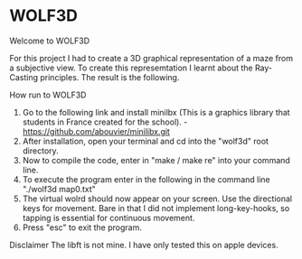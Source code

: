 # WOLF3D

Welcome to WOLF3D

For this project I had to create a 3D graphical representation of a maze from a subjective view.
To create this represemtation I learnt about the Ray-Casting principles.
The result is the following.

How run to WOLF3D

1) Go to the following link and install minilbx (This is a graphics library that students in France created for the school). -    https://github.com/abouvier/minilibx.git
2) After installation, open your terminal and cd into the "wolf3d" root directory.
3) Now to compile the code, enter in "make / make re" into your command line.
4) To execute the program enter in the following in the command line "./wolf3d map0.txt"
5) The virtual wolrd should now appear on your screen. Use the directional keys for movement. Bare in that I did not 
   implement long-key-hooks, so tapping is essential for continuous movement.
6) Press "esc" to exit the program.

Disclaimer
The libft is not mine.
I have only tested this on apple devices.

